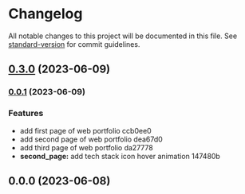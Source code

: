 # Changelog

All notable changes to this project will be documented in this file. See [standard-version](https://github.com/conventional-changelog/standard-version) for commit guidelines.

## [0.3.0](///compare/v0.0.1...v0.3.0) (2023-06-09)

### [0.0.1](///compare/v0.0.0...v0.0.1) (2023-06-09)


### Features

* add first page of web portfolio ccb0ee0
* add second page of web portfolio dea67d0
* add third page of web portfolio da27778
* **second_page:** add tech stack icon hover animation 147480b

## 0.0.0 (2023-06-08)
